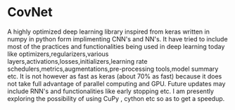 # CovNet
A highly optimized deep learning library inspired from keras written in numpy in python form implimenting CNN's and NN's. It have tried to include most of the practices and functionalities being used in deep learning today like optimizers,regularizers,various layers,activations,losses,initializers,learning rate schedulers,metrics,augmentations,pre-processing tools,model summary etc. It is not however as fast as keras (about 70% as fast) because it does not take full advantage of parallel computing and GPU. Future updates may include RNN's and functionalities like early stopping etc. I am presently exploring the possibility of using CuPy , cython etc so as to get a speedup.
